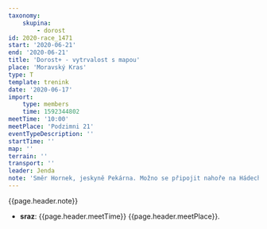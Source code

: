 ```yaml
---
taxonomy:
    skupina:
        - dorost
id: 2020-race_1471
start: '2020-06-21'
end: '2020-06-21'
title: 'Dorost+ - vytrvalost s mapou'
place: 'Moravský Kras'
type: T
template: trenink
date: '2020-06-17'
import:
    type: members
    time: 1592344802
meetTime: '10:00'
meetPlace: 'Podzimni 21'
eventTypeDescription: ''
startTime: ''
map: ''
terrain: ''
transport: ''
leader: Jenda
note: 'Směr Hornek, jeskyně Pekárna. Možno se připojit nahoře na Hádech'
---
```

{{page.header.note}}
* **sraz**: {{page.header.meetTime}} {{page.header.meetPlace}}.
